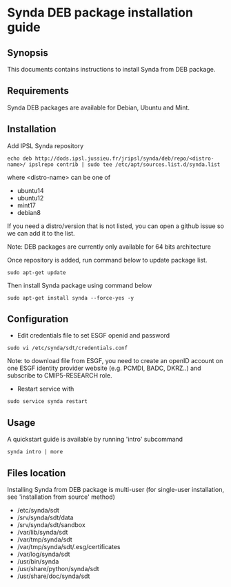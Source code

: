 # Synda DEB package installation guide

## Synopsis

This documents contains instructions to install Synda from DEB package.

## Requirements

Synda DEB packages are available for Debian, Ubuntu and Mint.

## Installation

Add IPSL Synda repository

```
echo deb http://dods.ipsl.jussieu.fr/jripsl/synda/deb/repo/<distro-name>/ ipslrepo contrib | sudo tee /etc/apt/sources.list.d/synda.list
```

where &lt;distro-name&gt; can be one of

* ubuntu14
* ubuntu12
* mint17
* debian8

If you need a distro/version that is not listed, you can open a github issue so we can add it to the list.

Note: DEB packages are currently only available for 64 bits architecture

Once repository is added, run command below to update package list.

```
sudo apt-get update
```

Then install Synda package using command below

```
sudo apt-get install synda --force-yes -y
```

## Configuration

* Edit credentials file to set ESGF openid and password

```
sudo vi /etc/synda/sdt/credentials.conf
```

Note: to download file from ESGF, you need to create an openID account on one
ESGF identity provider website (e.g. PCMDI, BADC, DKRZ..) and subscribe to
CMIP5-RESEARCH role.

* Restart service with

```
sudo service synda restart
```

## Usage

A quickstart guide is available by running 'intro' subcommand

```
synda intro | more
```

## Files location

Installing Synda from DEB package is multi-user (for single-user installation,
see 'installation from source' method)

* /etc/synda/sdt
* /srv/synda/sdt/data
* /srv/synda/sdt/sandbox
* /var/lib/synda/sdt
* /var/tmp/synda/sdt
* /var/tmp/synda/sdt/.esg/certificates
* /var/log/synda/sdt
* /usr/bin/synda
* /usr/share/python/synda/sdt
* /usr/share/doc/synda/sdt
